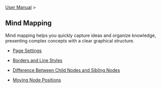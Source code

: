 [User Manual](/dragonnest/drawnote/manual/en/mind_mapping) >

Mind Mapping
---

Mind mapping helps you quickly capture ideas and organize knowledge, presenting complex concepts with a clear graphical structure.

- [Page Settings](page_settings.md)

- [Borders and Line Styles](border_and_line_style.md)

- [Difference Between Child Nodes and Sibling Nodes](child_nodes_and_sibling_nodes.md)

- [Moving Node Positions](move_node_position.md)